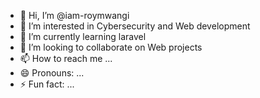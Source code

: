 - 👋 Hi, I’m @iam-roymwangi
- 👀 I’m interested in Cybersecurity and Web development
- 🌱 I’m currently learning laravel
- 💞️ I’m looking to collaborate on Web projects
- 📫 How to reach me ...
- 😄 Pronouns: ...
- ⚡ Fun fact: ...

<!---
iam-roymwangi/iam-roymwangi is a ✨ special ✨ repository because its `README.md` (this file) appears on your GitHub profile.
You can click the Preview link to take a look at your changes.
--->
